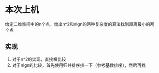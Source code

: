 # 本次上机

给定二维空间中的n个点，给出n^2和nlgn的两种复杂度的算法找到距离最小的两个点

## 实现
1. 对于n^2的实现，直接裸比较
2. 对于nlgn的比较，首先使用归并排序排一下（参考基数排序），然后再找


